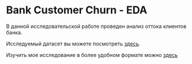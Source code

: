 # Bank Customer Churn - EDA

В данной исследовательской работе проведен анализ оттока клиентов банка.

Исследуемый датасет вы можете посмотреть [здесь](https://www.kaggle.com/datasets/radheshyamkollipara/bank-customer-churn).

Изучить мое исследование в более удобном формате можно [здесь](https://www.kaggle.com/code/timokhinilya/bank-customer-churn-exploratory-data-analysis)
